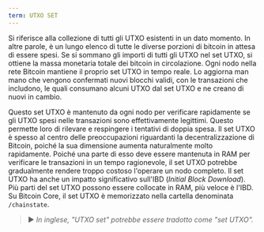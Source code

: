 ```yaml
---
term: UTXO SET
---
```


Si riferisce alla collezione di tutti gli UTXO esistenti in un dato momento. In altre parole, è un lungo elenco di tutte le diverse porzioni di bitcoin in attesa di essere spesi. Se si sommano gli importi di tutti gli UTXO nel set UTXO, si ottiene la massa monetaria totale dei bitcoin in circolazione. Ogni nodo nella rete Bitcoin mantiene il proprio set UTXO in tempo reale. Lo aggiorna man mano che vengono confermati nuovi blocchi validi, con le transazioni che includono, le quali consumano alcuni UTXO dal set UTXO e ne creano di nuovi in cambio.

Questo set UTXO è mantenuto da ogni nodo per verificare rapidamente se gli UTXO spesi nelle transazioni sono effettivamente legittimi. Questo permette loro di rilevare e respingere i tentativi di doppia spesa. Il set UTXO è spesso al centro delle preoccupazioni riguardanti la decentralizzazione di Bitcoin, poiché la sua dimensione aumenta naturalmente molto rapidamente. Poiché una parte di esso deve essere mantenuta in RAM per verificare le transazioni in un tempo ragionevole, il set UTXO potrebbe gradualmente rendere troppo costoso l'operare un nodo completo. Il set UTXO ha anche un impatto significativo sull'IBD (*Initial Block Download*). Più parti del set UTXO possono essere collocate in RAM, più veloce è l'IBD. Su Bitcoin Core, il set UTXO è memorizzato nella cartella denominata `/chainstate`.

> ► *In inglese, "UTXO set" potrebbe essere tradotto come "set UTXO".*